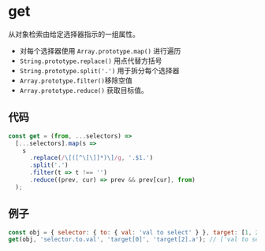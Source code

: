 # get

从对象检索由给定选择器指示的一组属性。

- 对每个选择器使用 `Array.prototype.map()` 进行遍历
- `String.prototype.replace()` 用点代替方括号
- `String.prototype.split('.')` 用于拆分每个选择器
- `Array.prototype.filter()`移除空值
- `Array.prototype.reduce()` 获取目标值。

## 代码

```js
const get = (from, ...selectors) =>
  [...selectors].map(s =>
    s
      .replace(/\[([^\[\]]*)\]/g, '.$1.')
      .split('.')
      .filter(t => t !== '')
      .reduce((prev, cur) => prev && prev[cur], from)
  );
```

## 例子

```js
const obj = { selector: { to: { val: 'val to select' } }, target: [1, 2, { a: 'test' }] };
get(obj, 'selector.to.val', 'target[0]', 'target[2].a'); // ['val to select', 1, 'test']
```

